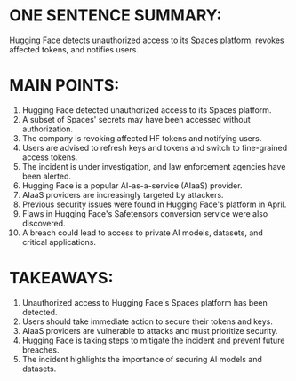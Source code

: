 # ONE SENTENCE SUMMARY:
Hugging Face detects unauthorized access to its Spaces platform, revokes affected tokens, and notifies users.

# MAIN POINTS:

1. Hugging Face detected unauthorized access to its Spaces platform.
2. A subset of Spaces' secrets may have been accessed without authorization.
3. The company is revoking affected HF tokens and notifying users.
4. Users are advised to refresh keys and tokens and switch to fine-grained access tokens.
5. The incident is under investigation, and law enforcement agencies have been alerted.
6. Hugging Face is a popular AI-as-a-service (AIaaS) provider.
7. AIaaS providers are increasingly targeted by attackers.
8. Previous security issues were found in Hugging Face's platform in April.
9. Flaws in Hugging Face's Safetensors conversion service were also discovered.
10. A breach could lead to access to private AI models, datasets, and critical applications.

# TAKEAWAYS:

1. Unauthorized access to Hugging Face's Spaces platform has been detected.
2. Users should take immediate action to secure their tokens and keys.
3. AIaaS providers are vulnerable to attacks and must prioritize security.
4. Hugging Face is taking steps to mitigate the incident and prevent future breaches.
5. The incident highlights the importance of securing AI models and datasets.
